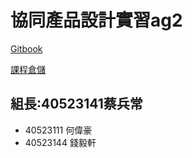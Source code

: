 # 協同產品設計實習ag2

[Gitbook](https://legacy.gitbook.com/book/s40523141/g2-gitbook/details)

[課程倉儲](https://github.com/s40523141/cd2018)

## 組長:40523141蔡兵常
* 40523111 何偉豪
* 40523144 錢毅軒

